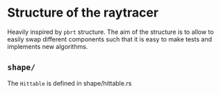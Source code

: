 # Structure of the raytracer
Heavily inspired by `pbrt` structure. The aim of the structure is to allow to easily swap different components such that it is easy to make tests and implements new algorithms.

###

## `shape/`


The `Hittable` is defined in shape/hittable.rs